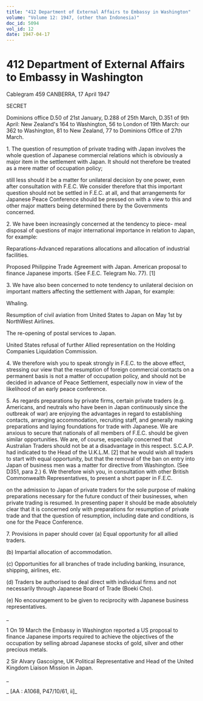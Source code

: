 ```yaml
---
title: "412 Department of External Affairs to Embassy in Washington"
volume: "Volume 12: 1947, (other than Indonesia)"
doc_id: 5094
vol_id: 12
date: 1947-04-17
---
```


# 412 Department of External Affairs to Embassy in Washington

Cablegram 459 CANBERRA, 17 April 1947

SECRET

Dominions office D.50 of 21st January, D.288 of 25th March, D.351 of 9th April: New Zealand's 164 to Washington, 56 to London of 19th March: our 362 to Washington, 81 to New Zealand, 77 to Dominions Office of 27th March.

1\. The question of resumption of private trading with Japan involves the whole question of Japanese commercial relations which is obviously a major item in the settlement with Japan. It should not therefore be treated as a mere matter of occupation policy;

still less should it be a matter for unilateral decision by one power, even after consultation with F.E.C. We consider therefore that this important question should not be settled in F.E.C. at all, and that arrangements for Japanese Peace Conference should be pressed on with a view to this and other major matters being determined there by the Governments concerned.

2\. We have been increasingly concerned at the tendency to piece- meal disposal of questions of major international importance in relation to Japan, for example:

Reparations-Advanced reparations allocations and allocation of industrial facilities.

Proposed Philippine Trade Agreement with Japan. American proposal to finance Japanese imports. (See F.E.C. Telegram No. 77). [1]

3\. We have also been concerned to note tendency to unilateral decision on important matters affecting the settlement with Japan, for example:

Whaling.

Resumption of civil aviation from United States to Japan on May 1st by NorthWest Airlines.

The re-opening of postal services to Japan.

United States refusal of further Allied representation on the Holding Companies Liquidation Commission.

4\. We therefore wish you to speak strongly in F.E.C. to the above effect, stressing our view that the resumption of foreign commercial contacts on a permanent basis is not a matter of occupation policy, and should not be decided in advance of Peace Settlement, especially now in view of the likelihood of an early peace conference.

5\. As regards preparations by private firms, certain private traders (e.g. Americans, and neutrals who have been in Japan continuously since the outbreak of war) are enjoying the advantages in regard to establishing contacts, arranging accommodation, recruiting staff, and generally making preparations and laying foundations for trade with Japanese. We are anxious to secure that nationals of all members of F.E.C. should be given similar opportunities. We are, of course, especially concerned that Australian Traders should not be at a disadvantage in this respect. S.C.A.P. had indicated to the Head of the U.K.L.M. [2] that he would wish all traders to start with equal opportunity, but that the removal of the ban on entry into Japan of business men was a matter for directive from Washington. (See D351, para 2.) 6. We therefore wish you, in consultation with other British Commonwealth Representatives, to present a short paper in F.E.C.

on the admission to Japan of private traders for the sole purpose of making preparations necessary for the future conduct of their businesses, when private trading is resumed. In presenting paper it should be made absolutely clear that it is concerned only with preparations for resumption of private trade and that the question of resumption, including date and conditions, is one for the Peace Conference.

7\. Provisions in paper should cover (a) Equal opportunity for all allied traders.

(b) Impartial allocation of accommodation.

(c) Opportunities for all branches of trade including banking, insurance, shipping, airlines, etc.

(d) Traders be authorised to deal direct with individual firms and not necessarily through Japanese Board of Trade (Boeki Cho).

(e) No encouragement to be given to reciprocity with Japanese business representatives.

_

1 On 19 March the Embassy in Washington reported a US proposal to finance Japanese imports required to achieve the objectives of the occupation by selling abroad Japanese stocks of gold, silver and other precious metals.

2 Sir Alvary Gascoigne, UK Political Representative and Head of the United Kingdom Liaison Mission in Japan.

_

_ [AA : A1068, P47/10/61, ii]_
